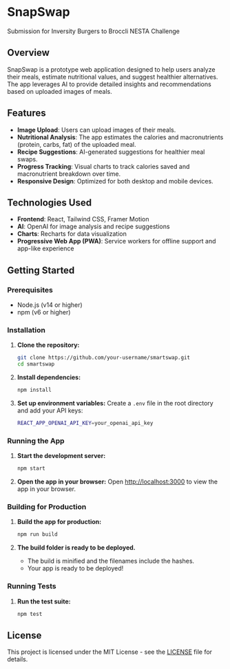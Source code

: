 # SnapSwap 

Submission for Inversity Burgers to Broccli NESTA Challenge

## Overview

SnapSwap is a prototype web application designed to help users analyze their meals, estimate nutritional values, and suggest healthier alternatives. The app leverages AI to provide detailed insights and recommendations based on uploaded images of meals.

## Features

- **Image Upload**: Users can upload images of their meals.
- **Nutritional Analysis**: The app estimates the calories and macronutrients (protein, carbs, fat) of the uploaded meal.
- **Recipe Suggestions**: AI-generated suggestions for healthier meal swaps.
- **Progress Tracking**: Visual charts to track calories saved and macronutrient breakdown over time.
- **Responsive Design**: Optimized for both desktop and mobile devices.

## Technologies Used

- **Frontend**: React, Tailwind CSS, Framer Motion
- **AI**: OpenAI for image analysis and recipe suggestions
- **Charts**: Recharts for data visualization
- **Progressive Web App (PWA)**: Service workers for offline support and app-like experience

## Getting Started

### Prerequisites

- Node.js (v14 or higher)
- npm (v6 or higher)

### Installation

1. **Clone the repository:**
   ```sh
   git clone https://github.com/your-username/smartswap.git
   cd smartswap
   ```

2. **Install dependencies:**
   ```sh
   npm install
   ```

3. **Set up environment variables:**
   Create a `.env` file in the root directory and add your API keys:
   ```sh
   REACT_APP_OPENAI_API_KEY=your_openai_api_key
   ```

### Running the App

1. **Start the development server:**
   ```sh
   npm start
   ```

2. **Open the app in your browser:**
   Open [http://localhost:3000](http://localhost:3000) to view the app in your browser.

### Building for Production

1. **Build the app for production:**
   ```sh
   npm run build
   ```

2. **The build folder is ready to be deployed.**
   - The build is minified and the filenames include the hashes.
   - Your app is ready to be deployed!

### Running Tests

1. **Run the test suite:**
   ```sh
   npm test
   ```

## License

This project is licensed under the MIT License - see the [LICENSE](LICENSE) file for details.
